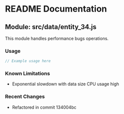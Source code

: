 # README Documentation

## Module: src/data/entity_34.js

This module handles performance bugs operations.

### Usage

```javascript
// Example usage here
```

### Known Limitations

- Exponential slowdown with data size CPU usage high

### Recent Changes

- Refactored in commit 134004bc
